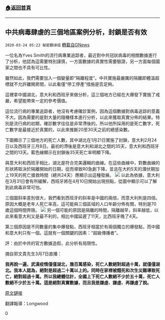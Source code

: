 ###  [:house:返回首頁](https://github.com/ourhimalayas/txt)
---

## 中共病毒肆虐的三個地區案例分析，封鎖是否有效
`2020-03-24 05:22 秘密翻译组` [轉載自GNews](https://gnews.org/zh-hant/150400/)

一位名為Yves Smith的流行病專業追踪者，最近對中共冠狀病毒的相關數據進行了分析，他認為這需要特別謹慎，一方面數據的真實性需要驗證，另一方面每個國家之間也不具有可比性。

雖然如此，我們需要加入一個變量即“隔離程度”。中共實施最嚴厲的隔離即體溫超標就不允許離開房間，以此看僅“停工停產”措施是否足夠。

這裡拿中國湖北，意大利和西班牙來做分析，這三個地方已經在大爆發下實施了戒嚴，希望能帶來一定的參考價值。

這位流行病的專業追踪者，他沒有考慮確診案例，因為這個數據對病毒追踪的意義不大。因為需要的是對大量的隨機樣本進行分析，以此來獲取真實分佈的結果。特別是流行病的初期，確診數字往往是非常滯後的。所以他所採用的是死亡數字，死亡數字是最接近於真實的，以此來推斷20至30天之前的總感染數。

下圖顯示了三個地方的死亡人數，其中湖北在1月21日實施了封鎖，意大利2月24日以及西班牙三月8日。最初的滯後是意大利和湖北之間的35天，意大利和西班牙之間的13天。藍色線顯示在封鎖後35天死亡率明顯下降。

與意大利和西班牙相比，湖北是符合完美邏輯的曲線。在這些曲線中，對數曲線的形狀將取決於隔離開始的日期，從而導致R0急劇下降，並且在大約5天的潛伏期加上19天的死亡搶救時間（總共24天）應顯示出這種發展。
![](https://s3-ap-northeast-1.amazonaws.com/news.guo.offload.media/wp-content/uploads/2020/03/24051854/9260FF13-61CD-42C2-ACB9-D92F1C8B89E6.png)
以此為依據，意大利在3月31日會有所緩解，西班牙將在4月10日開始出現拐點，從圖中顯示可以了解到此病毒非常可怕。

三個圖斜率差別很大，我們看到西班牙的斜率是中國的兩倍，而意大利則是四倍。原因大概是老年人死亡率高，這可能與三個區域的人口年齡分佈有關，特別是70歲這個時間界限。
![](https://s3-ap-northeast-1.amazonaws.com/news.guo.offload.media/wp-content/uploads/2020/03/24051833/423D3E1D-A376-473D-8007-4B8D3B4967D3.png)
另一個可能的原因是隔離的時間，隔離越早，斜率越低，以此來看意大利又是最不利的，相比中國延遲了11天，比西班牙晚了4天。

第三個原因是不同數量的集中爆發點，西班牙相當於有兩個獨立的爆發點，而中國和意大利只有一個。這就有一個關鍵的因素：“超級傳播者”。

評：由於中共的官方數據造假，此分析有局限性。

摘自郭文貴先生3月7日直播：

**我再說一遍，武漢疫情僅僅湖北，幾百萬感染，死亡人數絕對超過十萬，就僅僅湖北。我本人認為，絕對是超過二十萬以上的。同時在家裡被餓死和次生災難導致死亡，絕對超過十萬。所以我總體估計，全國上下死亡人數絕不少於五十萬，死亡人數絕不少於五十萬。這是絕對真實數據，而且我是謙虛、謙虛、再謙虛了說。**

[原文鏈接](https://www.zerohedge.com/health/covid-19-tale-three-regions)

翻譯報導：Longwood

0
